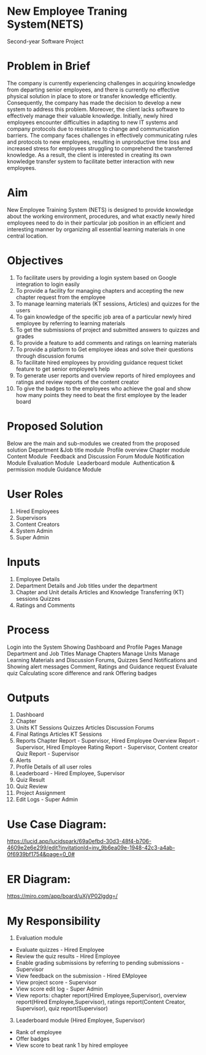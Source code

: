 # New Employee Traning System(NETS)
Second-year Software Project
# Problem in Brief
The company is currently experiencing challenges in acquiring knowledge from departing senior employees, and there is currently no effective physical solution in place to store or transfer knowledge efficiently. Consequently, the company has made the decision to develop a new system to address this problem. Moreover, the client lacks software to effectively manage their valuable knowledge. Initially, newly hired employees encounter difficulties in adapting to new IT systems and company protocols due to resistance to change and communication barriers. The company faces challenges in effectively communicating rules and protocols to new employees, resulting in unproductive time loss and increased stress for employees struggling to comprehend the transferred knowledge. As a result, the client is interested in creating its own knowledge transfer system to facilitate better interaction with new employees.
# Aim
New Employee Training System (NETS) is designed to provide knowledge about the working environment, procedures, and what exactly newly hired employees need to do in their particular job position in an efficient and interesting manner by organizing all essential learning materials in one central location.
# Objectives
1. To facilitate users by providing a login system based on Google integration to login easily
2. To provide a facility for managing chapters and accepting the new chapter request from the employee
3. To manage learning materials (KT sessions, Articles) and quizzes for the users
4. To gain knowledge of the specific job area of a particular newly hired employee by referring to learning materials
5. To get the submissions of project and submitted answers to quizzes and grades
6. To provide a feature to add comments and ratings on learning materials
7. To provide a platform to Get employee ideas and solve their questions through discussion forums
8. To facilitate hired employees by providing guidance request ticket feature to get senior employee’s help
9. To generate user reports and overview reports of hired employees and ratings and review reports of the content creator
10. To give the badges to the employees who achieve the goal and show how many points they need to beat the first employee by the leader board
# Proposed Solution
Below are the main and sub-modules we created from the proposed solution
Department &Job title module 
Profile overview
Chapter module 
Content Module 
Feedback and Discussion Forum Module
Notification Module
Evaluation Module 
Leaderboard module 
Authentication & permission module
Guidance Module

# User Roles
1. Hired Employees
2. Supervisors
3. Content Creators
4. System Admin
5. Super Admin
# Inputs
1. Employee Details
2. Department Details and Job titles under the department
3. Chapter and Unit details
  Articles and Knowledge Transferring (KT) sessions
  Quizzes
4. Ratings and Comments
# Process
Login into the System
Showing Dashboard and Profile Pages
Manage Department and Job Titles
Manage Chapters
Manage Units
Manage Learning Materials and Discussion Forums, Quizzes
Send Notifications and Showing alert messages
Comment, Ratings and Guidance request
Evaluate quiz
Calculating score difference and rank
Offering badges
# Outputs
1. Dashboard 
2. Chapter
3. Units
    KT Sessions
    Quizzes
    Articles
    Discussion Forums
4. Final Ratings
    Articles
    KT Sessions
5. Reports
   Chapter Report - Supervisor, Hired Employee
   Overview Report - Supervisor, Hired Employee
   Rating Report - Supervisor, Content creator
   Quiz Report - Supervisor
7. Alerts
8. Profile Details of all user roles
9. Leaderboard - Hired Employee, Supervisor
10. Quiz Result
11. Quiz Review
12. Project Assignment
13. Edit Logs - Super Admin
# Use Case Diagram:
  https://lucid.app/lucidspark/69a0efbd-30d3-48f4-b706-4609e2e6e299/edit?invitationId=inv_9b6ea09e-1948-42c3-a4ab-0f6939bf1754&page=0_0#
# ER Diagram: 
  https://miro.com/app/board/uXjVP02lgdg=/

# My Responsibility
1. Evaluation module
  * Evaluate quizzes - Hired Employee
  * Review the quiz results - Hired Employee
  * Enable grading submissions by referring to pending submissions - Supervisor
  * View feedback on the submission - Hired EMployee
  * View project score - Supervisor
  * View score edit log - Super Admin
  * View reports: chapter report(Hired Employee,Supervisor), overview report(Hired Employee,Supervisor), ratings report(Content Creator, Supervisor), quiz report(Supervisor)
3. Leaderboard module (Hired Employee, Supervisor)
  * Rank of employee
  * Offer badges
  * View score to beat rank 1 by hired employee
